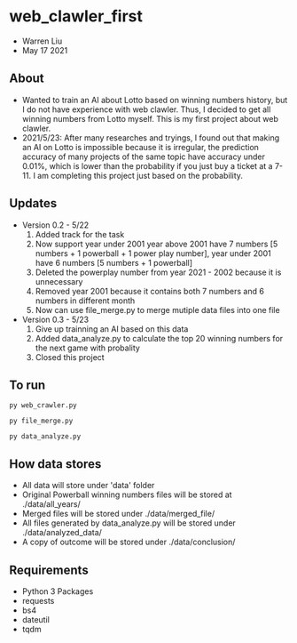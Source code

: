 # web_clawler_first
* Warren Liu
* May 17 2021

## About ##
* Wanted to train an AI about Lotto based on winning numbers history, but I do not have experience with web clawler. Thus, I decided to get all winning numbers from Lotto myself. This is my first project about web clawler.
* 2021/5/23: After many researches and tryings, I found out that making an AI on Lotto is impossible because it is irregular, the prediction accuracy of many projects of the same topic have accuracy under 0.01%, which is lower than the probability if you just buy a ticket at a 7-11. I am completing this project just based on the probability.

## Updates ##
* Version 0.2 - 5/22
    1. Added track for the task
    2. Now support year under 2001 
       year above 2001 have 7 numbers [5 numbers + 1 powerball + 1 power play number], year under 2001 have 6 numbers [5 numbers + 1 powerball]
    3. Deleted the powerplay number from year 2021 - 2002 because it is unnecessary
    4. Removed year 2001 because it contains both 7 numbers and 6 numbers in different month
    5. Now can use file_merge.py to merge mutiple data files into one file
* Version 0.3 - 5/23
    1. Give up trainning an AI based on this data
    2. Added data_analyze.py to calculate the top 20 winning numbers for the next game with probality
    3. Closed this project

## To run ##
```
py web_crawler.py
```
```
py file_merge.py
```
```
py data_analyze.py
```

## How data stores ##
* All data will store under 'data' folder
* Original Powerball winning numbers files will be stored at ./data/all_years/
* Merged files will be stored under ./data/merged_file/
* All files generated by data_analyze.py will be stored under ./data/analyzed_data/
* A copy of outcome will be stored under ./data/conclusion/

## Requirements ##
* Python 3
Packages
* requests
* bs4
* dateutil
* tqdm